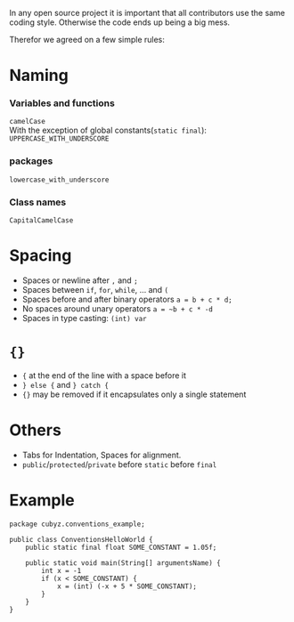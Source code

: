 In any open source project it is important that all contributors use the same coding style. Otherwise the code ends up being a big mess.

Therefor we agreed on a few simple rules:
# Naming
### Variables and functions
`camelCase`<br>
With the exception of global constants(`static final`):<br>
`UPPERCASE_WITH_UNDERSCORE`
### packages
`lowercase_with_underscore`
### Class names
`CapitalCamelCase`
# Spacing
- Spaces or newline after `,` and `;`
- Spaces between `if`, `for`, `while`, … and `(`
- Spaces before and after binary operators `a = b + c * d;`
- No spaces around unary operators `a = ~b + c * -d`
- Spaces in type casting: `(int) var`
# `{}`
- `{` at the end of the line with a space before it
- `} else {` and `} catch {`
- `{}` may be removed if it encapsulates only a single statement
# Others
- Tabs for Indentation, Spaces for alignment.
- `public`/`protected`/`private` before `static` before `final`


# Example
```
package cubyz.conventions_example;

public class ConventionsHelloWorld {
	public static final float SOME_CONSTANT = 1.05f;

	public static void main(String[] argumentsName) {
		int x = -1
		if (x < SOME_CONSTANT) {
			x = (int) (-x + 5 * SOME_CONSTANT);
		}
	}
}
```
